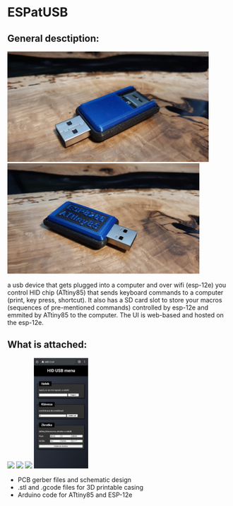# ESPatUSB
## General desctiption:
<p float="left">
  <img src="images/IMG_20210806_114903.jpg" height="250" />
  <img src="images/IMG_20210806_114807.jpg" height="250" /> 
</p>
a usb device that gets plugged into a computer and over wifi (esp-12e) you control HID chip (ATtiny85) that sends keyboard commands to a computer (print, key press, shortcut). It also has a SD card slot to store your macros (sequences of pre-mentioned commands) controlled by esp-12e and emmited by ATtiny85 to the computer. The UI is web-based and hosted on the esp-12e.

## What is attached:

<p float="left">
  <img src="images/Snímek obrazovky 2021-08-06 162437.png" height="250" /> 
  <img src="images/Snímek obrazovky 2021-08-06 163751.png" height="250" />
  <img src="images/Snímek obrazovky 2021-08-06 163935.png" height="250" />
  <img src="images/SmartSelect_20210802-221822_Chrome.jpg" height="250" /> 
</p>

- PCB gerber files and schematic design
- .stl and .gcode files for 3D printable casing
- Arduino code for ATtiny85 and ESP-12e
